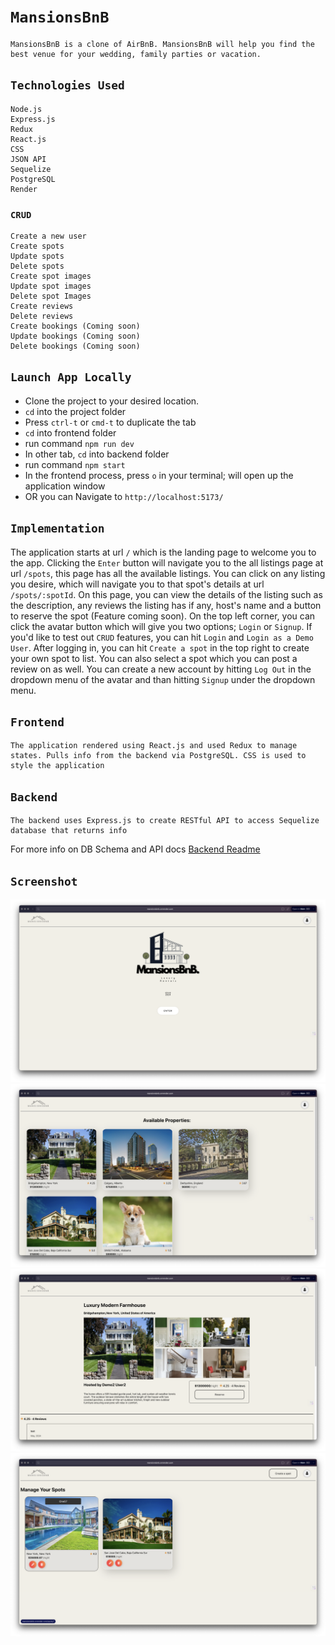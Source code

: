 # `MansionsBnB`

```
MansionsBnB is a clone of AirBnB. MansionsBnB will help you find the best venue for your wedding, family parties or vacation.
```

## `Technologies Used`

```
Node.js
Express.js
Redux
React.js
CSS
JSON API
Sequelize
PostgreSQL
Render
```

### `CRUD`

```
Create a new user
Create spots
Update spots
Delete spots
Create spot images
Update spot images
Delete spot Images
Create reviews
Delete reviews
Create bookings (Coming soon)
Update bookings (Coming soon)
Delete bookings (Coming soon)
```

## `Launch App Locally`

- Clone the project to your desired location.
- `cd` into the project folder
- Press `ctrl-t` or `cmd-t` to duplicate the tab
- `cd` into frontend folder
- run command `npm run dev`
- In other tab, `cd` into backend folder
- run command `npm start`
- In the frontend process, press `o` in your terminal; will open up the application window
- OR you can Navigate to `http://localhost:5173/`

## `Implementation`

The application starts at url `/` which is the landing page to welcome you to the app. Clicking the `Enter` button will navigate you to the all listings page at url `/spots`, this page has all the available listings. You can click on any listing you desire, which will navigate you to that spot's details at url `/spots/:spotId`. On this page, you can view the details of the listing such as the description, any reviews the listing has if any, host's name and a button to reserve the spot (Feature coming soon). On the top left corner, you can click the avatar button which will give you two options; `Login` or `Signup`. If you'd like to test out `CRUD` features, you can hit `Login` and `Login as a Demo User`. After logging in, you can hit `Create a spot` in the top right to create your own spot to list. You can also select a spot which you can post a review on as well. You can create a new account by hitting `Log Out` in the dropdown menu of the avatar and than hitting `Signup` under the dropdown menu.

## `Frontend`

```
The application rendered using React.js and used Redux to manage states. Pulls info from the backend via PostgreSQL. CSS is used to style the application
```

## `Backend`

```
The backend uses Express.js to create RESTful API to access Sequelize database that returns info
```

For more info on DB Schema and API docs [Backend Readme](./backend/README.md)

## `Screenshot`

![Landing Page](./images//Landing%20Page.png)
![All Spots](./images/All%20Spots.png)
![Spot Details](./images//Spot%20Details.png)
![Manage Your Spots](./images/Manage%20your%20spots.png)
